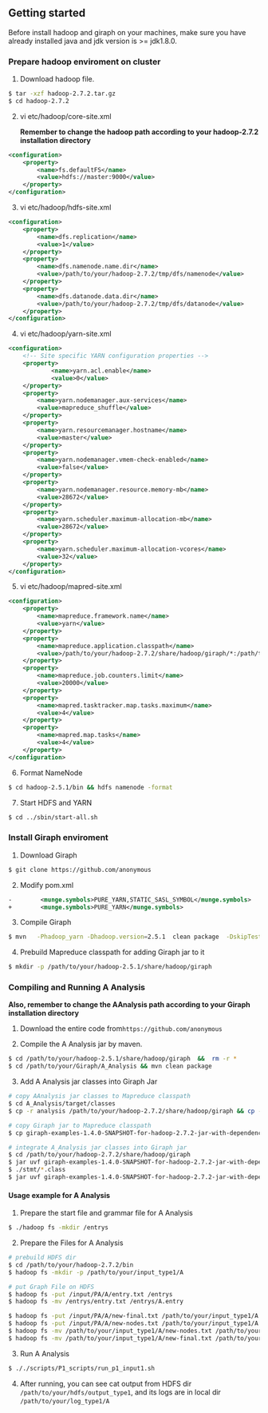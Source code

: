 ## Getting started

Before install hadoop and giraph on your machines, make sure you have already installed java and jdk version is >= jdk1.8.0.

### Prepare hadoop enviroment on cluster

1. Download hadoop file.

```bash
$ tar -xzf hadoop-2.7.2.tar.gz
$ cd hadoop-2.7.2
```
2. vi etc/hadoop/core-site.xml

   **Remember to change the hadoop path according to your hadoop-2.7.2 installation directory**

```xml
<configuration>
    <property>
        <name>fs.defaultFS</name>
        <value>hdfs://master:9000</value>
    </property>
</configuration>
```


3. vi etc/hadoop/hdfs-site.xml

```xml
<configuration>
    <property>
        <name>dfs.replication</name>
        <value>1</value>
    </property>
    <property>
        <name>dfs.namenode.name.dir</name>
        <value>/path/to/your/hadoop-2.7.2/tmp/dfs/namenode</value>
    </property>
    <property>
        <name>dfs.datanode.data.dir</name>
        <value>/path/to/your/hadoop-2.7.2/tmp/dfs/datanode</value>
    </property>
</configuration>
```


4. vi etc/hadoop/yarn-site.xml

```xml
<configuration>
	<!-- Site specific YARN configuration properties -->
    <property>
            <name>yarn.acl.enable</name>
            <value>0</value>
    </property>
    <property>
        <name>yarn.nodemanager.aux-services</name>
        <value>mapreduce_shuffle</value>
    </property>
    <property>
        <name>yarn.resourcemanager.hostname</name>
        <value>master</value>
    </property>
    <property>
        <name>yarn.nodemanager.vmem-check-enabled</name>
        <value>false</value>
    </property>
    <property>
        <name>yarn.nodemanager.resource.memory-mb</name>
        <value>28672</value>
    </property>
    <property>
        <name>yarn.scheduler.maximum-allocation-mb</name>
        <value>28672</value>
    </property>
    <property>
        <name>yarn.scheduler.maximum-allocation-vcores</name>
        <value>32</value>
    </property>
</configuration>
```

5. vi etc/hadoop/mapred-site.xml

```xml
<configuration>
    <property>
        <name>mapreduce.framework.name</name>
        <value>yarn</value>
    </property>
    <property>
        <name>mapreduce.application.classpath</name>
        <value>/path/to/your/hadoop-2.7.2/share/hadoop/giraph/*:/path/to/your/hadoop-2.7.2/share/hadoop/mapreduce/*:/path/to/your/hadoop-2.7.2/share/hadoop/mapreduce/lib/*</value>
    </property>
    <property>
        <name>mapreduce.job.counters.limit</name>
        <value>20000</value>
    </property>
    <property>
        <name>mapred.tasktracker.map.tasks.maximum</name>
        <value>4</value>
    </property>
    <property>
        <name>mapred.map.tasks</name>
        <value>4</value>
    </property>
</configuration>
```

6. Format NameNode

```bash
$ cd hadoop-2.5.1/bin && hdfs namenode -format
```

7. Start HDFS and YARN

```bash
$ cd ../sbin/start-all.sh
```



### Install  Giraph enviroment

1. Download Giraph

```bash
$ git clone https://github.com/anonymous
```

2. Modify pom.xml

```xml
-        <munge.symbols>PURE_YARN,STATIC_SASL_SYMBOL</munge.symbols>
+        <munge.symbols>PURE_YARN</munge.symbols>
```

3. Compile Giraph

```bash
$ mvn   -Phadoop_yarn -Dhadoop.version=2.5.1  clean package  -DskipTests
```

4. Prebuild  Mapreduce classpath for adding Giraph jar to it

```bash
$ mkdir -p /path/to/your/hadoop-2.5.1/share/hadoop/giraph
```



### Compiling and Running A Analysis

**Also, remember to change the AAnalysis path according to your Giraph installation directory**

1. Download the entire code from`https://github.com/anonymous`


2. Compile the A Analysis jar by maven.

```bash
$ cd /path/to/your/hadoop-2.5.1/share/hadoop/giraph  &&  rm -r *
$ cd /path/to/your/Giraph/A_Analysis && mvn clean package
```

3. Add A Analysis jar classes into Giraph Jar

```bash
# copy AAnalysis jar classes to Mapreduce classpath
$ cd A_Analysis/target/classes 
$ cp -r analysis /path/to/your/hadoop-2.7.2/share/hadoop/giraph && cp -r stmt  /path/to/your/hadoop-2.7.2/share/hadoop/giraph

# copy Giraph jar to Mapreduce classpath
$ cp giraph-examples-1.4.0-SNAPSHOT-for-hadoop-2.7.2-jar-with-dependencies.jar /path/to/your/hadoop-2.7.2/share/hadoop/giraph

# integrate A_Analysis jar classes into Giraph jar
$ cd /path/to/your/hadoop-2.7.2/share/hadoop/giraph
$ jar uvf giraph-examples-1.4.0-SNAPSHOT-for-hadoop-2.7.2-jar-with-dependencies.jar 
$ ./stmt/*.class
$ jar uvf giraph-examples-1.4.0-SNAPSHOT-for-hadoop-2.7.2-jar-with-dependencies.jar ./analysis/*.class
```



#### Usage example for A Analysis

1. Prepare the start file and grammar file for A Analysis

```bash
$ ./hadoop fs -mkdir /entrys
```

2. Prepare the Files for A Analysis

```bash
# prebuild HDFS dir
$ cd /path/to/your/hadoop-2.7.2/bin
$ hadoop fs -mkdir -p /path/to/your/input_type1/A

# put Graph File on HDFS  
$ hadoop fs -put /input/PA/A/entry.txt /entrys
$ hadoop fs -mv /entrys/entry.txt /entrys/A.entry

$ hadoop fs -put /input/PA/A/new-final.txt /path/to/your/input_type1/A && \
$ hadoop fs -put /input/PA/A/new-nodes.txt /path/to/your/input_type1/A
$ hadoop fs -mv /path/to/your/input_type1/A/new-nodes.txt /path/to/your/input_type1/A/final/new_nodes && \
$ hadoop fs -mv /path/to/your/input_type1/A/new-final.txt /path/to/your/input_type1/A/final/final
```

3. Run A Analysis

```bash
$ ././scripts/P1_scripts/run_p1_input1.sh
```

4. After running, you can  see cat output  from HDFS dir `/path/to/your/hdfs/output_type1`, and its logs are in local dir `/path/to/your/log_type1/A`

